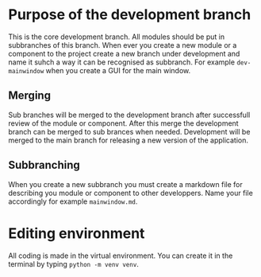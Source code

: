 # Purpose of the development branch
This is the core development branch. All modules should be put in subbranches of this branch. When ever you create a new module or a component to the project create a new branch under development and name it suhch a way it can be recognised as subbranch. For example `dev-mainwindow` when you create a GUI for the main window.

## Merging
Sub branches will be merged to the development branch after successfull review of the module or component. After this merge the development branch can be merged to sub brances when needed. Development will be merged to the main branch for releasing a new version of the application.

## Subbranching
When you create a new subbranch you must create a markdown file for describing you module or component to other developpers. Name your file accordingly for example `mainwindow.md`.

# Editing environment
All coding is made in the virtual environment. You can create it in the terminal by typing `python -m venv venv`.
